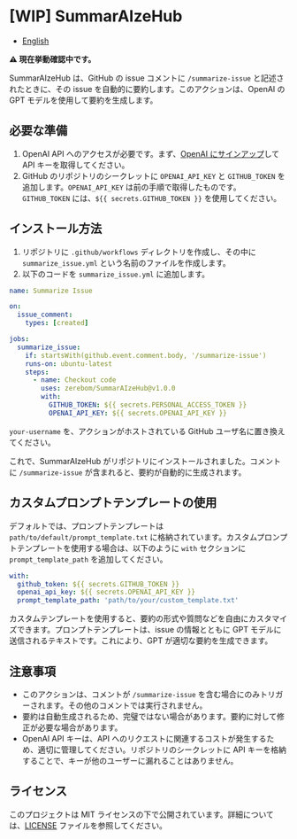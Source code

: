 # [WIP] SummarAIzeHub
- [English](README_en.md)

**:warning: 現在挙動確認中です。**

SummarAIzeHub は、GitHub の issue コメントに `/summarize-issue` と記述されたときに、その issue を自動的に要約します。このアクションは、OpenAI の GPT モデルを使用して要約を生成します。
## 必要な準備

1. OpenAI API へのアクセスが必要です。まず、[OpenAI にサインアップ](https://platform.openai.com/account/api-keys)して API キーを取得してください。
2. GitHub のリポジトリのシークレットに `OPENAI_API_KEY` と `GITHUB_TOKEN` を追加します。`OPENAI_API_KEY` は前の手順で取得したものです。`GITHUB_TOKEN` には、`${{ secrets.GITHUB_TOKEN }}` を使用してください。

## インストール方法

1. リポジトリに `.github/workflows` ディレクトリを作成し、その中に `summarize_issue.yml` という名前のファイルを作成します。
2. 以下のコードを `summarize_issue.yml` に追加します。

```yaml
name: Summarize Issue

on:
  issue_comment:
    types: [created]

jobs:
  summarize_issue:
    if: startsWith(github.event.comment.body, '/summarize-issue')
    runs-on: ubuntu-latest
    steps:
      - name: Checkout code
        uses: zerebom/SummarAIzeHub@v1.0.0
        with:
          GITHUB_TOKEN: ${{ secrets.PERSONAL_ACCESS_TOKEN }}
          OPENAI_API_KEY: ${{ secrets.OPENAI_API_KEY }}

```

`your-username` を、アクションがホストされている GitHub ユーザ名に置き換えてください。

これで、SummarAIzeHub がリポジトリにインストールされました。コメントに `/summarize-issue` が含まれると、要約が自動的に生成されます。

## カスタムプロンプトテンプレートの使用

デフォルトでは、プロンプトテンプレートは `path/to/default/prompt_template.txt` に格納されています。カスタムプロンプトテンプレートを使用する場合は、以下のように `with` セクションに `prompt_template_path` を追加してください。

```yaml
with:
  github_token: ${{ secrets.GITHUB_TOKEN }}
  openai_api_key: ${{ secrets.OPENAI_API_KEY }}
  prompt_template_path: 'path/to/your/custom_template.txt'
```

カスタムテンプレートを使用すると、要約の形式や質問などを自由にカスタマイズできます。プロンプトテンプレートは、issue の情報とともに GPT モデルに送信されるテキストです。これにより、GPT が適切な要約を生成できます。

## 注意事項

- このアクションは、コメントが `/summarize-issue` を含む場合にのみトリガーされます。その他のコメントでは実行されません。
- 要約は自動生成されるため、完璧ではない場合があります。要約に対して修正が必要な場合があります。
- OpenAI API キーは、API へのリクエストに関連するコストが発生するため、適切に管理してください。リポジトリのシークレットに API キーを格納することで、キーが他のユーザーに漏れることはありません。

## ライセンス

このプロジェクトは MIT ライセンスの下で公開されています。詳細については、[LICENSE](LICENSE) ファイルを参照してください。
